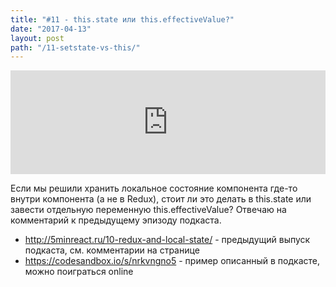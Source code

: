 ```yaml
---
title: "#11 - this.state или this.effectiveValue?"
date: "2017-04-13"
layout: post
path: "/11-setstate-vs-this/"
---
```


<iframe width="100%" height="166" scrolling="no" frameborder="no" src="https://w.soundcloud.com/player/?url=https%3A//api.soundcloud.com/tracks/317495296&amp;color=ff5500&amp;auto_play=false&amp;hide_related=false&amp;show_comments=true&amp;show_user=true&amp;show_reposts=false"></iframe>

Если мы решили хранить локальное состояние компонента где-то внутри компонента (а не в Redux), стоит ли это делать в this.state или завести отдельную переменную this.effectiveValue? Отвечаю на комментарий к предыдущему эпизоду подкаста.

- http://5minreact.ru/10-redux-and-local-state/ - предыдущий выпуск подкаста, см. комментарии на странице
- https://codesandbox.io/s/nrkvngno5 - пример описанный в подкасте, можно поиграться online